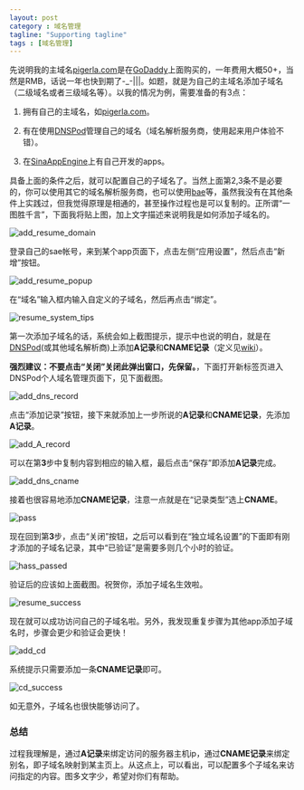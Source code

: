 ```yaml
---
layout: post
category : 域名管理
tagline: "Supporting tagline"
tags : [域名管理]
---
```


先说明我的主域名[pigerla.com](http://pigerla.com/)是在[GoDaddy](http://www.godaddy.com/)上面购买的，一年费用大概50+，当然是RMB，话说一年也快到期了-_-|||。如题，就是为自己的主域名添加子域名（二级域名或者三级域名等）。以我的情况为例，需要准备的有3点：

1. 拥有自己的主域名，如[pigerla.com](http://pigerla.com/)。

2. 有在使用[DNSPod](https://www.dnspod.cn/)管理自己的域名（域名解析服务商，使用起来用户体验不错）。

3. 在[SinaAppEngine](http://sae.sina.com.cn/)上有自己开发的apps。

<!--break-->

具备上面的条件之后，就可以配置自己的子域名了。当然上面第2,3条不是必要的，你可以使用其它的域名解析服务商，也可以使用[bae](http://developer.baidu.com/cloud/rt)等，虽然我没有在其他条件上实践过，但我觉得原理是相通的，甚至操作过程也是可以复制的。正所谓“一图胜千言”，下面我将贴上图，加上文字描述来说明我是如何添加子域名的。


![add_resume_domain ](http://pigerla.com/assets/images/20140329/add_resume_domain.png)

登录自己的sae帐号，来到某个app页面下，点击左侧“应用设置”，然后点击“新增”按钮。

![add_resume_popup](http://pigerla.com/assets/images/20140329/add_resume_popup.png)

在“域名”输入框内输入自定义的子域名，然后再点击“绑定”。

![resume_system_tips ](http://pigerla.com/assets/images/20140329/resume_system_tips.png)

第一次添加子域名的话，系统会如上截图提示，提示中也说的明白，就是在[DNSPod](https://www.dnspod.cn/)(或其他域名解析商)上添加**A记录**和**CNAME记录**（定义见[wiki](http://zh.wikipedia.org/wiki/%E5%9F%9F%E5%90%8D%E7%B3%BB%E7%BB%9F)）。

**强烈建议：不要点击“关闭”关闭此弹出窗口，先保留。**，下面打开新标签页进入DNSPod个人域名管理页面下，见下面截图。

![add_dns_record ](http://pigerla.com/assets/images/20140329/add_dns_record.png)

点击“添加记录”按钮，接下来就添加上一步所说的**A记录**和**CNAME记录**，先添加**A记录**。

![add_A_record ](http://pigerla.com/assets/images/20140329/add_A_record.png)

可以在第**3**步中复制内容到相应的输入框，最后点击“保存”即添加**A记录**完成。

![add_dns_cname ](http://pigerla.com/assets/images/20140329/add_dns_cname.png)

接着也很容易地添加**CNAME记录**，注意一点就是在“记录类型”选上**CNAME**。

![pass ](http://pigerla.com/assets/images/20140329/pass.png)

现在回到第**3**步，点击“关闭”按钮，之后可以看到在“独立域名设置”的下面即有刚才添加的子域名记录，其中“已验证”是需要多则几个小时的验证。

![hass_passed ](http://pigerla.com/assets/images/20140329/hass_passed.png)

验证后的应该如上面截图。祝贺你，添加子域名生效啦。

![resume_success ](http://pigerla.com/assets/images/20140329/resume_success.png)

现在就可以成功访问自己的子域名啦。另外，我发现重复步骤为其他app添加子域名时，步骤会更少和验证会更快！

![add_cd ](http://pigerla.com/assets/images/20140329/add_cd.png)

系统提示只需要添加一条**CNAME记录**即可。

![cd_success ](http://pigerla.com/assets/images/20140329/cd_success.png)

如无意外，子域名也很快能够访问了。

### 总结 ###

过程我理解是，通过**A记录**来绑定访问的服务器主机ip，通过**CNAME记录**来绑定别名，即子域名映射到某主页上。从这点上，可以看出，可以配置多个子域名来访问指定的内容。图多文字少，希望对你们有帮助。


